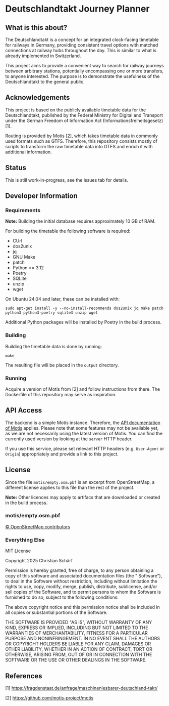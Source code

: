 # Deutschlandtakt Journey Planner

## What is this about?
The Deutschlandtakt is a concept for an integrated clock-facing timetable for railways in Germany,
providing consistent travel options with matched connections at railway hubs throughout the day.
This is similar to what is already implemented in Switzerland.

This project aims to provide a convenient way to search for railway journeys between arbitrary stations,
potentially encompassing one or more transfers, to anyone interested.
The purpose is to demonstrate the usefulness of the Deutschlandtakt to the general public.

## Acknowledgements
This project is based on the publicly available timetable data for the Deutschlandtakt,
published by the Federal Ministry for Digital and Transport under the German Freedom of Information Act (Informationsfreiheitsgesetz) [1].

Routing is provided by Motis [2], which takes timetable data in commonly used formats such as GTFS.
Therefore, this repository consists mostly of scripts to transform the raw timetable data into GTFS
and enrich it with additional information.

## Status
This is still work-in-progress, see the issues tab for details.

## Developer Information
### Requirements
**Note:** Building the initial database requires approximately 10 GB of RAM.

For building the timetable the following software is required:

* CUrl
* dos2unix
* jq
* GNU Make
* patch
* Python >= 3.12
* Poetry
* SQLite
* unzip
* wget

On Ubuntu 24.04 and later, these can be installed with:

```shell
sudo apt-get install -y --no-install-recommends dos2unix jq make patch python3 python3-poetry sqlite3 unzip wget
```

Additional Python packages will be installed by Poetry in the build process.

### Building
Building the timetable data is done by running:

```shell
make
```

The resulting file will be placed in the `output` directory.

### Running
Acquire a version of Motis from [2] and follow instructions from there.
The Dockerfile of this repository may serve as inspiration.

## API Access
The backend is a simple Motis instance. Therefore, the [API documentation of Motis](https://redocly.github.io/redoc/?url=https://raw.githubusercontent.com/motis-project/motis/refs/heads/master/openapi.yaml) applies.
Please note that some features may not be available yet, as we are not necessarily using the latest version of Motis.
You can find the currently used version by looking at the `server` HTTP header.

If you use this service, please set relevant HTTP headers (e.g. `User-Agent` or `Origin`) appropriately
and provide a link to this project.

## License
Since the file `motis/empty.osm.pbf` is an excerpt from OpenStreetMap, a different license applies to this file than
the rest of the project.

**Note:** Other licences may apply to artifacs that are downloaded or created in the build process.

### motis/empty.osm.pbf
[© OpenStreetMap contributors](https://www.openstreetmap.org/copyright)

### Everything Else
MIT License

Copyright 2025 Christian Schärf

Permission is hereby granted, free of charge, to any person obtaining a copy of this software and
associated documentation files (the " Software"), to deal in the Software without restriction,
including without limitation the rights to use, copy, modify, merge, publish, distribute, sublicense, and/or
sell copies of the Software, and to permit persons to whom the Software is furnished to do so,
subject to the following conditions:

The above copyright notice and this permission notice shall be included in all copies or substantial portions of the Software.

THE SOFTWARE IS PROVIDED "AS IS", WITHOUT WARRANTY OF ANY KIND, EXPRESS OR IMPLIED, INCLUDING BUT NOT LIMITED
TO THE WARRANTIES OF MERCHANTABILITY, FITNESS FOR A PARTICULAR PURPOSE AND NONINFRINGEMENT. IN NO EVENT SHALL
THE AUTHORS OR COPYRIGHT HOLDERS BE LIABLE FOR ANY CLAIM, DAMAGES OR OTHER LIABILITY, WHETHER IN AN ACTION OF
CONTRACT, TORT OR OTHERWISE, ARISING FROM, OUT OF OR IN CONNECTION WITH THE SOFTWARE OR THE USE OR OTHER
DEALINGS IN THE SOFTWARE.

## References
[1] https://fragdenstaat.de/anfrage/maschinenlesbarer-deutschland-takt/

[2] https://github.com/motis-project/motis
